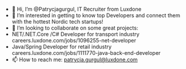 - 👋 Hi, I’m @Patrycjagurgul, IT Recruiter from Luxdone
- 👀 I’m interested in getting to know top Developers and connect them with the hottest Nordic tech startups!
- 💞️ I’m looking to collaborate on some great projects:
-  NET/.NET.Core /C# Developer for transport industry careers.luxdone.com/jobs/1096255-net-developer
-  Java/Spring Developer for retail industry careers.luxdone.com/jobs/1111770-java-back-end-developer
- 📫 How to reach me: patrycja.gurgul@luxdone.com

<!---
Patrycjagurgul/Patrycjagurgul is a ✨ special ✨ repository because its `README.md` (this file) appears on your GitHub profile.
You can click the Preview link to take a look at your changes.
--->
